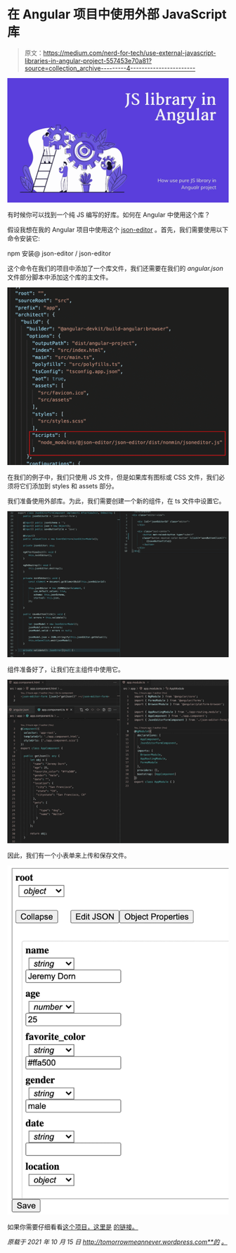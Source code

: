 # 在 Angular 项目中使用外部 JavaScript 库

> 原文：<https://medium.com/nerd-for-tech/use-external-javascript-libraries-in-angular-project-557453e70a81?source=collection_archive---------4----------------------->

![](img/c6639961d0008a333800b64f199fbfd4.png)

有时候你可以找到一个纯 JS 编写的好库。如何在 Angular 中使用这个库？

假设我想在我的 Angular 项目中使用这个 [json-editor](https://www.npmjs.com/package/@json-editor/json-editor) 。首先，我们需要使用以下命令安装它:

npm 安装@ json-editor / json-editor

这个命令在我们的项目中添加了一个库文件，我们还需要在我们的 *angular.json* 文件部分脚本中添加这个库的主文件。

![](img/35b974ff662d2990b7639668144d6452.png)

在我们的例子中，我们只使用 JS 文件，但是如果库有图标或 CSS 文件，我们必须将它们添加到 styles 和 assets 部分。

我们准备使用外部库。为此，我们需要创建一个新的组件，在 ts 文件中设置它。

![](img/698b565353a0d84caccb0de3bee17504.png)

组件准备好了，让我们在主组件中使用它。

![](img/9fd53a8eac0368f9319095543a40c7c5.png)

因此，我们有一个小表单来上传和保存文件。

![](img/1d5a4a6e47c0d2c6e91cf6132d6ea88a.png)

如果你需要仔细看看[这个项目，这里是](https://github.com/8Tesla8/json-editor-external-js-libraries-angular) [的链接。](https://github.com/8Tesla8/angular-theme-scss)

*原载于 2021 年 10 月 15 日 http://tomorrowmeannever.wordpress.com**的* [*。*](https://tomorrowmeannever.wordpress.com/2021/10/15/use-external-javascript-libraries-in-angular-project/)